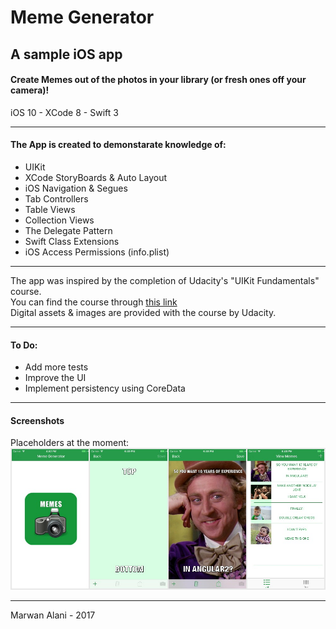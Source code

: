# Meme Generator
  
## A sample iOS app  

#### Create Memes out of the photos in your library (or fresh ones off your camera)!  

iOS 10 - XCode 8 - Swift 3  

-----  

#### The App is created to demonstarate knowledge of:
- UIKit
- XCode StoryBoards & Auto Layout
- iOS Navigation & Segues
- Tab Controllers
- Table Views
- Collection Views
- The Delegate Pattern
- Swift Class Extensions
- iOS Access Permissions (info.plist)

-----  

The app was inspired by the completion of Udacity's "UIKit Fundamentals" course.  
You can find the course through [this link](https://www.udacity.com/course/uikit-fundamentals--ud788)  
Digital assets & images are provided with the course by Udacity.  

-----  
  
#### To Do:  
- Add more tests
- Improve the UI
- Implement persistency using CoreData  
  
-----
  
#### Screenshots  
  
Placeholders at the moment:  
![Screenshots](https://raw.githubusercontent.com/m-alani/meme_generator/master/screenshot.jpg "Screenshots")  

-----  

Marwan Alani - 2017  
